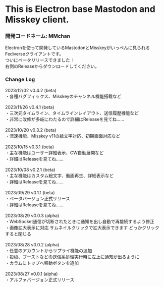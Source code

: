 # This is Electron base Mastodon and Misskey client.
<h3>開発コードネーム: MMchan</h3>

<p>
Electronを使って開発しているMastodonとMisskeyがいっぺんに見られるFediverseクライアントです。<br/>
ついにベータリリースできました！<br/>
右側のReleaseからダウンロードしてください。
</p>

<h3>Change Log</h3>

<p>
2023/12/02 v0.4.2 (beta)<br/>
・各種バグフィックス、Misskeyのチャンネル機能搭載など<br/>
<br/>
2023/11/26 v0.4.1 (beta)<br/>
・三次元タイムライン、タイムラインレイアウト、送信履歴機能など<br/>
・非常に改修が多岐にわたるので詳細はReleaseを見てね……<br/>
<br/>
2023/10/20 v0.3.2 (beta)<br/>
・流速機能、Misskey v11の絵文字対応、初期画面対応など<br/>
<br/>
2023/10/15 v0.3.1 (beta)<br/>
・主な機能はユーザー詳細表示、CW自動展開など<br/>
・詳細はReleaseを見てね……<br/>
<br/>
2023/10/08 v0.2.1 (beta)<br/>
・主な機能はカスタム絵文字、動画再生、詳細表示など<br/>
・詳細はReleaseを見てね……<br/>
<br/>
2023/09/29 v0.1.1 (beta)<br/>
・ベータバージョン正式リリース<br/>
・詳細はReleaseを見てね……<br/>
<br/>
2023/08/29 v0.0.3 (alpha)<br/>
・WebSocket通信が切断されたときに通知を出し自動で再接続するよう修正<br/>
・画像拡大表示に対応 サムネイルクリックで拡大表示できます どっかクリックすると閉じる<br/>
<br/>
2023/08/28 v0.0.2 (alpha)<br/>
・任意のアカウントからリプライ機能の追加<br/>
・投稿、ブーストなどの送信系処理実行時に左上に通知が出るように<br/>
・カラムにトップへ移動ボタンを追加<br/>
<br/>
2023/08/27 v0.0.1 (alpha)<br/>
・アルファバージョン正式リリース<br/>
</p>
